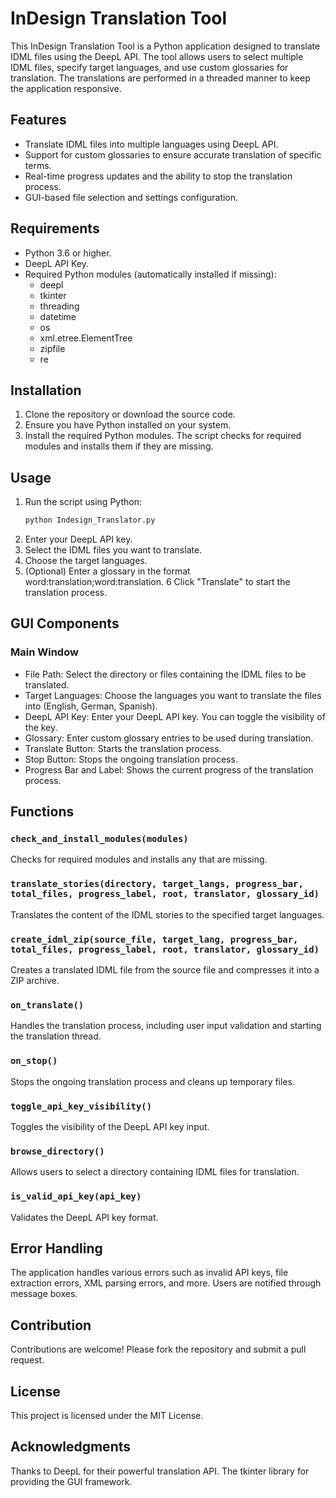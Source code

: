 # InDesign Translation Tool

This InDesign Translation Tool is a Python application designed to translate IDML files using the DeepL API. The tool allows users to select multiple IDML files, specify target languages, and use custom glossaries for translation. The translations are performed in a threaded manner to keep the application responsive.

## Features

- Translate IDML files into multiple languages using DeepL API.
- Support for custom glossaries to ensure accurate translation of specific terms.
- Real-time progress updates and the ability to stop the translation process.
- GUI-based file selection and settings configuration.

## Requirements

- Python 3.6 or higher.
- DeepL API Key.
- Required Python modules (automatically installed if missing):
  - deepl
  - tkinter
  - threading
  - datetime
  - os
  - xml.etree.ElementTree
  - zipfile
  - re

## Installation

1. Clone the repository or download the source code.
2. Ensure you have Python installed on your system.
3. Install the required Python modules. The script checks for required modules and installs them if they are missing.

## Usage

1. Run the script using Python:
   ```bash
   python Indesign_Translator.py
2. Enter your DeepL API key.
3. Select the IDML files you want to translate.
4. Choose the target languages.
5. (Optional) Enter a glossary in the format word:translation;word:translation.
6 Click "Translate" to start the translation process.

## GUI Components

### Main Window
- File Path: Select the directory or files containing the IDML files to be translated.
- Target Languages: Choose the languages you want to translate the files into (English, German, Spanish).
- DeepL API Key: Enter your DeepL API key. You can toggle the visibility of the key.
- Glossary: Enter custom glossary entries to be used during translation.
- Translate Button: Starts the translation process.
- Stop Button: Stops the ongoing translation process.
- Progress Bar and Label: Shows the current progress of the translation process.

## Functions

### `check_and_install_modules(modules)`
Checks for required modules and installs any that are missing.

### `translate_stories(directory, target_langs, progress_bar, total_files, progress_label, root, translator, glossary_id)`
Translates the content of the IDML stories to the specified target languages.

### `create_idml_zip(source_file, target_lang, progress_bar, total_files, progress_label, root, translator, glossary_id)`
Creates a translated IDML file from the source file and compresses it into a ZIP archive.

### `on_translate()`
Handles the translation process, including user input validation and starting the translation thread.

### `on_stop()`
Stops the ongoing translation process and cleans up temporary files.

### `toggle_api_key_visibility()`
Toggles the visibility of the DeepL API key input.

### `browse_directory()`
Allows users to select a directory containing IDML files for translation.

### `is_valid_api_key(api_key)`
Validates the DeepL API key format.

## Error Handling
The application handles various errors such as invalid API keys, file extraction errors, XML parsing errors, and more. Users are notified through message boxes.

## Contribution
Contributions are welcome! Please fork the repository and submit a pull request.

## License
This project is licensed under the MIT License.

## Acknowledgments
Thanks to DeepL for their powerful translation API.
The tkinter library for providing the GUI framework.
